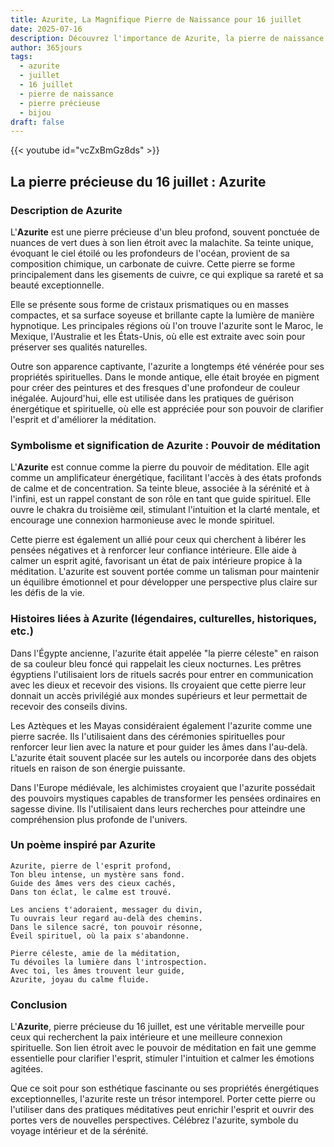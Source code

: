 ```yaml
---
title: Azurite, La Magnifique Pierre de Naissance pour 16 juillet
date: 2025-07-16
description: Découvrez l'importance de Azurite, la pierre de naissance du 16 juillet qui symbolise Pouvoir de méditation. Laissez sa beauté et sa signification illuminer votre journée.
author: 365jours
tags:
  - azurite
  - juillet
  - 16 juillet
  - pierre de naissance
  - pierre précieuse
  - bijou
draft: false
---
```


{{< youtube id="vcZxBmGz8ds" >}}

## La pierre précieuse du 16 juillet : Azurite

### Description de Azurite

L'**Azurite** est une pierre précieuse d'un bleu profond, souvent ponctuée de nuances de vert dues à son lien étroit avec la malachite. Sa teinte unique, évoquant le ciel étoilé ou les profondeurs de l'océan, provient de sa composition chimique, un carbonate de cuivre. Cette pierre se forme principalement dans les gisements de cuivre, ce qui explique sa rareté et sa beauté exceptionnelle.

Elle se présente sous forme de cristaux prismatiques ou en masses compactes, et sa surface soyeuse et brillante capte la lumière de manière hypnotique. Les principales régions où l'on trouve l'azurite sont le Maroc, le Mexique, l'Australie et les États-Unis, où elle est extraite avec soin pour préserver ses qualités naturelles.

Outre son apparence captivante, l'azurite a longtemps été vénérée pour ses propriétés spirituelles. Dans le monde antique, elle était broyée en pigment pour créer des peintures et des fresques d'une profondeur de couleur inégalée. Aujourd'hui, elle est utilisée dans les pratiques de guérison énergétique et spirituelle, où elle est appréciée pour son pouvoir de clarifier l'esprit et d'améliorer la méditation.

### Symbolisme et signification de Azurite : Pouvoir de méditation

L'**Azurite** est connue comme la pierre du pouvoir de méditation. Elle agit comme un amplificateur énergétique, facilitant l'accès à des états profonds de calme et de concentration. Sa teinte bleue, associée à la sérénité et à l'infini, est un rappel constant de son rôle en tant que guide spirituel. Elle ouvre le chakra du troisième œil, stimulant l'intuition et la clarté mentale, et encourage une connexion harmonieuse avec le monde spirituel.

Cette pierre est également un allié pour ceux qui cherchent à libérer les pensées négatives et à renforcer leur confiance intérieure. Elle aide à calmer un esprit agité, favorisant un état de paix intérieure propice à la méditation. L'azurite est souvent portée comme un talisman pour maintenir un équilibre émotionnel et pour développer une perspective plus claire sur les défis de la vie.

### Histoires liées à Azurite (légendaires, culturelles, historiques, etc.)

Dans l'Égypte ancienne, l'azurite était appelée "la pierre céleste" en raison de sa couleur bleu foncé qui rappelait les cieux nocturnes. Les prêtres égyptiens l'utilisaient lors de rituels sacrés pour entrer en communication avec les dieux et recevoir des visions. Ils croyaient que cette pierre leur donnait un accès privilégié aux mondes supérieurs et leur permettait de recevoir des conseils divins.

Les Aztèques et les Mayas considéraient également l'azurite comme une pierre sacrée. Ils l'utilisaient dans des cérémonies spirituelles pour renforcer leur lien avec la nature et pour guider les âmes dans l'au-delà. L'azurite était souvent placée sur les autels ou incorporée dans des objets rituels en raison de son énergie puissante.

Dans l'Europe médiévale, les alchimistes croyaient que l'azurite possédait des pouvoirs mystiques capables de transformer les pensées ordinaires en sagesse divine. Ils l'utilisaient dans leurs recherches pour atteindre une compréhension plus profonde de l'univers.

### Un poème inspiré par Azurite

```
Azurite, pierre de l'esprit profond,  
Ton bleu intense, un mystère sans fond.  
Guide des âmes vers des cieux cachés,  
Dans ton éclat, le calme est trouvé.

Les anciens t'adoraient, messager du divin,  
Tu ouvrais leur regard au-delà des chemins.  
Dans le silence sacré, ton pouvoir résonne,  
Éveil spirituel, où la paix s'abandonne.

Pierre céleste, amie de la méditation,  
Tu dévoiles la lumière dans l'introspection.  
Avec toi, les âmes trouvent leur guide,  
Azurite, joyau du calme fluide.
```

### Conclusion

L'**Azurite**, pierre précieuse du 16 juillet, est une véritable merveille pour ceux qui recherchent la paix intérieure et une meilleure connexion spirituelle. Son lien étroit avec le pouvoir de méditation en fait une gemme essentielle pour clarifier l'esprit, stimuler l'intuition et calmer les émotions agitées.

Que ce soit pour son esthétique fascinante ou ses propriétés énergétiques exceptionnelles, l'azurite reste un trésor intemporel. Porter cette pierre ou l'utiliser dans des pratiques méditatives peut enrichir l'esprit et ouvrir des portes vers de nouvelles perspectives. Célébrez l'azurite, symbole du voyage intérieur et de la sérénité.